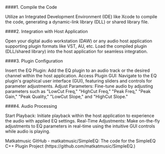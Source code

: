 ####1. Compile the Code

Utilize an Integrated Development Environment (IDE) like Xcode to compile the code, generating a dynamic-link library (DLL) or shared library file.

####2. Integration with Host Application

Open your digital audio workstation (DAW) or any audio host application supporting plugin formats like VST, AU, etc. Load the compiled plugin (DLL/shared library) into the host application for seamless integration.

####3. Plugin Configuration

Insert the EQ Plugin:
Add the EQ plugin to an audio track or the desired channel within the host application.
Access Plugin GUI:
Navigate to the EQ plugin's graphical user interface (GUI), featuring sliders and controls for parameter adjustments.
Adjust Parameters:
Fine-tune audio by adjusting parameters such as "LowCut Freq," "HighCut Freq," "Peak Freq," "Peak Gain," "Peak Quality," "LowCut Slope," and "HighCut Slope."

####4. Audio Processing

Start Playback:
Initiate playback within the host application to experience the audio with applied EQ settings.
Real-Time Adjustments:
Make on-the-fly adjustments to EQ parameters in real-time using the intuitive GUI controls while audio is playing.



 <Work Credit>
 Matkatmusic GitHub - matkatmusic/SimpleEQ: The code for the SimpleEQ C++ Plugin Project (https://github.com/matkatmusic/SimpleEQ.)
